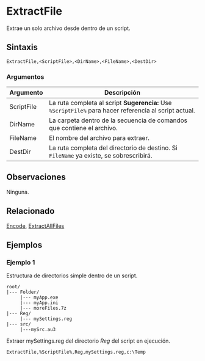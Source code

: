 # ExtractFile

Extrae un solo archivo desde dentro de un script.

## Sintaxis

```pebakery
ExtractFile,<ScriptFile>,<DirName>,<FileName>,<DestDir>
```

### Argumentos

| Argumento | Descripción |
| --- | --- |
| ScriptFile | La ruta completa al script **Sugerencia:** Use `%ScriptFile%` para hacer referencia al script actual. |
| DirName | La carpeta dentro de la secuencia de comandos que contiene el archivo. |
| FileName | El nombre del archivo para extraer. |
| DestDir | La ruta completa del directorio de destino. Si `FileName` ya existe, se sobrescribirá. |

## Observaciones

Ninguna.

## Relacionado

[Encode](./Encode.md), [ExtractAllFiles](./ExtractAllFiles.md)

## Ejemplos

### Ejemplo 1

Estructura de directorios simple dentro de un script.

```pebakery
root/
|--- Folder/
     |--- myApp.exe
     |--- myApp.ini
     |--- moreFiles.7z
|--- Reg/
     |--- mySettings.reg
|--- src/
     |---mySrc.au3
```

Extraer mySettings.reg del directorio *Reg* del script en ejecución.

```pebakery
ExtractFile,%ScriptFile%,Reg,mySettings.reg,c:\Temp
```
